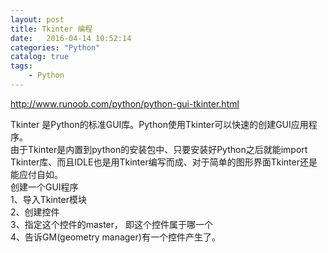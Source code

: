 ```yaml
---
layout: post
title: Tkinter 编程
date:   2016-04-14 10:52:14
categories: "Python"
catalog: true
tags: 
    - Python
---
```




http://www.runoob.com/python/python-gui-tkinter.html   

Tkinter 是Python的标准GUI库。Python使用Tkinter可以快速的创建GUI应用程序。   
由于Tkinter是内置到python的安装包中、只要安装好Python之后就能import Tkinter库、而且IDLE也是用Tkinter编写而成、对于简单的图形界面Tkinter还是能应付自如。   
创建一个GUI程序   
1、导入Tkinter模块   
2、创建控件   
3、指定这个控件的master， 即这个控件属于哪一个   
4、告诉GM(geometry manager)有一个控件产生了。